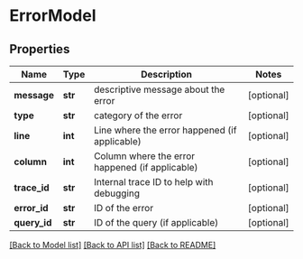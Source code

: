 # ErrorModel

## Properties
Name | Type | Description | Notes
------------ | ------------- | ------------- | -------------
**message** | **str** | descriptive message about the error | [optional] 
**type** | **str** | category of the error | [optional] 
**line** | **int** | Line where the error happened (if applicable) | [optional] 
**column** | **int** | Column where the error happened (if applicable) | [optional] 
**trace_id** | **str** | Internal trace ID to help with debugging | [optional] 
**error_id** | **str** | ID of the error | [optional] 
**query_id** | **str** | ID of the query (if applicable) | [optional] 

[[Back to Model list]](../README.md#documentation-for-models) [[Back to API list]](../README.md#documentation-for-api-endpoints) [[Back to README]](../README.md)


